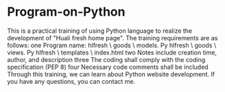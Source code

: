 # Program-on-Python
 This is a practical training of using Python language to realize the development of "Huali fresh home page".  The training requirements are as follows:  one Program name: hlfresh \ goods \ models. Py hlfresh \ goods \ views. Py hlfresh \ templates \ index.html  two Notes include creation time, author, and description  three The coding shall comply with the coding specification (PEP 8)  four Necessary code comments shall be included  Through this training, we can learn about Python website development.  If you have any questions, you can contact me.
